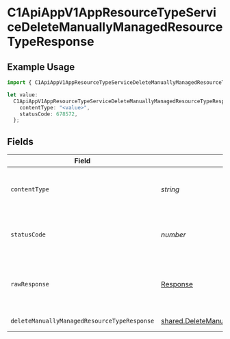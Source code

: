 # C1ApiAppV1AppResourceTypeServiceDeleteManuallyManagedResourceTypeResponse

## Example Usage

```typescript
import { C1ApiAppV1AppResourceTypeServiceDeleteManuallyManagedResourceTypeResponse } from "conductorone-sdk-typescript/sdk/models/operations";

let value:
  C1ApiAppV1AppResourceTypeServiceDeleteManuallyManagedResourceTypeResponse = {
    contentType: "<value>",
    statusCode: 678572,
  };
```

## Fields

| Field                                                                                                                       | Type                                                                                                                        | Required                                                                                                                    | Description                                                                                                                 |
| --------------------------------------------------------------------------------------------------------------------------- | --------------------------------------------------------------------------------------------------------------------------- | --------------------------------------------------------------------------------------------------------------------------- | --------------------------------------------------------------------------------------------------------------------------- |
| `contentType`                                                                                                               | *string*                                                                                                                    | :heavy_check_mark:                                                                                                          | HTTP response content type for this operation                                                                               |
| `statusCode`                                                                                                                | *number*                                                                                                                    | :heavy_check_mark:                                                                                                          | HTTP response status code for this operation                                                                                |
| `rawResponse`                                                                                                               | [Response](https://developer.mozilla.org/en-US/docs/Web/API/Response)                                                       | :heavy_check_mark:                                                                                                          | Raw HTTP response; suitable for custom response parsing                                                                     |
| `deleteManuallyManagedResourceTypeResponse`                                                                                 | [shared.DeleteManuallyManagedResourceTypeResponse](../../../sdk/models/shared/deletemanuallymanagedresourcetyperesponse.md) | :heavy_minus_sign:                                                                                                          | Successful response                                                                                                         |